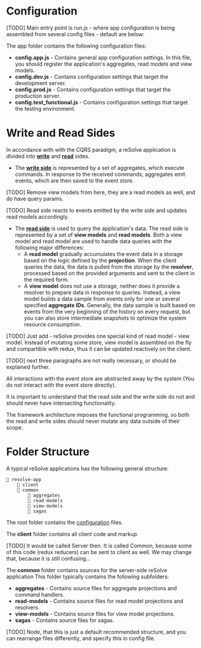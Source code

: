 # Configuration

[TODO] Main entry point is run.js - where app configuration is being assembled from several config files - default are below:

The app folder contains the following configuration files:

* **config.app.js** - Contains general app configuration settings. In this file, you should register the application's aggregates, read models and view models.
* **config.dev.js** - Contains configuration settings that target the development server.
* **config.prod.js** - Contains configuration settings that target the production server.
* **config.test_functional.js** - Contains configuration settings that target the testing environment.




# Write and Read Sides
In accordance with with the CQRS paradigm, a reSolve application is divided into **[write](write-side.md)** and **[read](read-side.md)** sides.
* The **[write side](write-side.md)** is represented by a set of aggregates, which execute commands.
In response to the received commands, aggregates emit events, which are then saved to the event store. 

[TODO] Remove view models from here, they are a read models as well, and do have query params.

[TODO] Read side reacts to events emitted by the write side and updates read models accordingly.

* The **[read side](read-side.md)** is used to query the application's data. The read side is represented by a set of **view models** and **read models**. Both a view model and read model are used to handle data queries with the following major differences:
  *  A **read model** gradually accumulates the event data in a storage based on the logic defined by the **projection**.  When the client queries the data, the data is pulled from the storage by the **resolver**, processed based on the provided arguments and sent to the client in the required form.
  * A **view model** does not use a storage, neither does it provide a resolver to prepare data in response to queries. Instead, a view model builds a data sample from events only for one or several specified **aggregate IDs**. Generally, the data sample is built based on events from the very beginning of the history on every request, but you can also store intermediate snapshots to optimize the system resource consumption.

[TODO] Just add - reSolve provides one special kind of read model - view model. Instead of mutating some store, view model is assembled on the fly and compartible with redux, thus it can be updated reactively on the client.


[TODO] next three paragraphs are not really necessary, or should be explained further.

All interactions with the event store are abstracted away by the system (You do not interact with the event store directly).

It is important to understand that the read side and the write side do not and should never have intersecting functionality. 

The framework architecture imposes the functional programming, so both the read and write sides should never mutate any data outside of their scope.




# Folder Structure
A typical reSolve applications has the following general structure: 

```
📁 resolve-app
    📁 client
    📁 common
        📁 aggregates
        📁 read-models
        📁 view-models
        📁 sagas
```
The root folder contains the [configuration](#configuration) files.

The **client** folder contains all client code and markup.

[TODO] It would be called Server then. It is called Common, because some of this code (redux reducers) can be sent to client as well. We may change that, because it is still confusing...

The **common** folder contains sources for the server-side reSolve application This folder typically contains the following subfolders:
* **aggregates** - Contains source files for aggregate projections and command handlers.
* **read-models** - Contains source files for read model projections and resolvers.
* **view-models** - Contains source files for view model projections.
* **sagas** - Contains source files for sagas.

[TODO] Node, that this is just a default recommended structure, and you can rearrange files differently, and specify this in config file.
